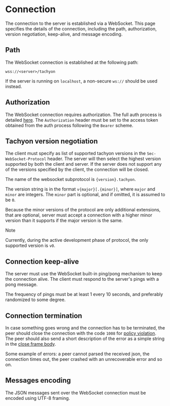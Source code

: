 # Connection

The connection to the server is established via a WebSocket. This page specifies the details of the connection, including the path, authorization, version negotiation, keep-alive, and message encoding.

## Path

The WebSocket connection is established at the following path:

```
wss://<server>/tachyon
```

If the server is running on `localhost`, a non-secure `ws://` should be used instead.

## Authorization

The WebSocket connection requires authorization. The full auth process is detailed [here](authorization.md). The `Authorization` header must be set to the access token obtained from the auth process following the `Bearer` scheme.

## Tachyon version negotiation

The client must specify as list of supported tachyon versions in the `Sec-WebSocket-Protocol` header. The server will then select the highest version supported by both the client and server. If the server does not support any of the versions specified by the client, the connection will be closed.

The name of the websocket subprotocol is `{version}.tachyon`.

The version string is in the format `v{major}[.{minor}]`, where `major` and `minor` are integers. The `minor` part is optional, and if omitted, it is assumed to be `0`.

Because the minor versions of the protocol are only additional extensions, that are optional, server must accept a connection with a higher minor version than it supports if the major version is the same.

> [!NOTE]
> Currently, during the active development phase of protocol, the only supported version is `v0`.

## Connection keep-alive

The server must use the WebSocket built-in ping/pong mechanism to keep the connection alive. The client must respond to the server's pings with a pong message.

The frequency of pings must be at least 1 every 10 seconds, and preferably randomized to some degree.

## Connection termination

In case something goes wrong and the connection has to be terminated, the peer should
close the connection with the code `1008` for [policy violation](https://www.rfc-editor.org/rfc/rfc6455.html#section-7.4).
The peer should also send a short description of the error as a simple string in the [close frame body](https://www.rfc-editor.org/rfc/rfc6455.html#section-5.5.1).

Some example of errors: a peer cannot parsed the received json, the connection times out, the peer crashed with an unrecoverable error and so on.


## Messages encoding

The JSON messages sent over the WebSocket connection must be encoded using UTF-8 framing.

